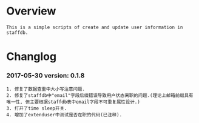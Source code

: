 # Overview
	This is a simple scripts of create and update user information in staffdb.

# Changlog
### 2017-05-30 version: 0.1.8
	1. 修复了数据查重中大小写注意问题.
	2. 修复了staffdb中"email"字段后缀错误导致用户状态离职的问题.(理论上邮箱前缀具有唯一性, 但主要根据staffdb表中email字段不可重复属性设计.)
	3. 打开了time sleep开关.
	4. 增加了extenduser中测试是否在职的代码(已注释).

